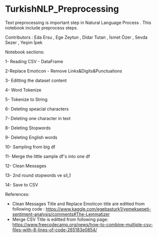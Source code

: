 # TurkishNLP_Preprocessing
Text preprocessing is important step in Natural Language Process . This notebook include preprocess steps. 

Contributors : Eda Ersu , Ege Zeytun , Didar Tutan , İsmet Özer , Sevda Sezer , Yeşim İpek 

Notebook sections:

1- Reading CSV - DataFrame

2-Replace Emoticon - Remove Links&Digits&Punctuations

3- Editting the dataset content

4- Word Tokenize

5- Tokenize to String

6- Deleting speacial characters

7- Deleting one character in text

8- Deleting Stopwords

9- Deleting English words

10- Sampling from big df

11- Merge the little sample df's into one df

12- Clean Messages

13- 2nd round stopwords ve sil_1

14- Save to CSV

References:
* Clean Messages Title and Replace Emoticon title are editted from following code : https://www.kaggle.com/egebasturk1/yemeksepeti-sentiment-analysis/comments#The-Lemmatizer 
* Merge CSV Title is editted from following page: https://www.freecodecamp.org/news/how-to-combine-multiple-csv-files-with-8-lines-of-code-265183e0854/
